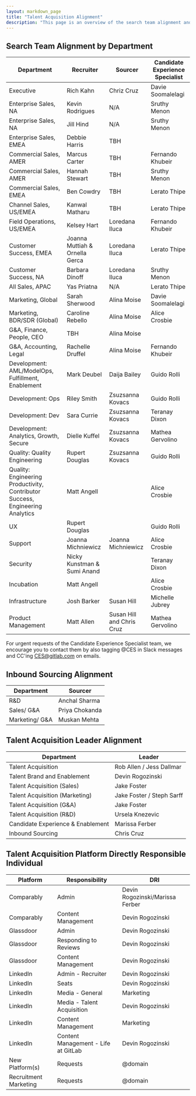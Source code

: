 ```yaml
---
layout: markdown_page
title: "Talent Acquisition Alignment"
description: "This page is an overview of the search team alignment and the talent acquisition platform directly responsible individual in talent acquisition operations and talent brand."
---
```


## Search Team Alignment by Department

| Department                    | Recruiter       | Sourcer     | Candidate Experience Specialist    |
|--------------------------|-----------------|-----------------|-------------------------------------|
| Executive          | Rich Kahn   | Chriz Cruz | Davie Soomalelagi  |
| Enterprise Sales, NA | Kevin Rodrigues |  N/A | Sruthy Menon |
| Enterprise Sales, NA | Jill Hind |  N/A | Sruthy Menon |
| Enterprise Sales, EMEA | Debbie Harris |  TBH |  |
| Commercial Sales,	AMER | Marcus Carter | TBH  | Fernando Khubeir |
| Commercial Sales,	AMER | Hannah Stewart | TBH  | Sruthy Menon |
| Commercial Sales,	EMEA | Ben Cowdry | TBH | Lerato Thipe |
| Channel Sales, US/EMEA | Kanwal Matharu | TBH | Lerato Thipe |
| Field Operations,	US/EMEA | Kelsey Hart | Loredana Iluca | Fernando Khubeir |
| Customer Success, EMEA | Joanna Muttiah & Ornella Gerca | Loredana Iluca | Lerato Thipe |
| Customer Success, NA | Barbara Dinoff | Loredana Iluca | Sruthy Menon |
| All Sales, APAC | Yas Priatna | N/A | Lerato Thipe |
| Marketing, Global | Sarah Sherwood | Alina Moise | Davie Soomalelagi |
| Marketing, BDR/SDR (Global)| Caroline Rebello | Alina Moise | Alice Crosbie |
| G&A, Finance, People, CEO | TBH | Alina Moise |  |
| G&A, Accounting, Legal | Rachelle Druffel | Alina Moise | Fernando Khubeir |
| Development: AML/ModelOps, Fulfillment, Enablement | Mark Deubel| Daija Bailey | Guido Rolli |
| Development: Ops | Riley Smith | Zsuzsanna Kovacs | Guido Rolli |
| Development: Dev | Sara Currie | Zsuzsanna Kovacs | Teranay Dixon |
| Development: Analytics, Growth, Secure | Dielle Kuffel | Zsuzsanna Kovacs | Mathea Gervolino |
| Quality: Quality Engineering | Rupert Douglas| Zsuzsanna Kovacs | Guido Rolli |
| Quality: Engineering Productivity, Contributor Success, Engineering Analytics | Matt Angell   | | Alice Crosbie |
| UX  | Rupert Douglas  | | Guido Rolli |
| Support | Joanna Michniewicz  |  Joanna Michniewicz | Alice Crosbie |
| Security | Nicky Kunstman & Sumi Anand | | Teranay Dixon |
| Incubation | Matt Angell  | | Alice Crosbie |
| Infrastructure   | Josh Barker  | Susan Hill | Michelle Jubrey |
| Product Management  | Matt Allen | Susan Hill and Chris Cruz | Mathea Gervolino |

For urgent requests of the Candidate Experience Specialist team, we encourage you to contact them by also tagging @CES in Slack messages and CC'ing CES@gitlab.com on emails. 

## Inbound Sourcing Alignment

| Department                 | Sourcer     |
|--------------------------|-----------------|
| R&D        | Anchal Sharma  | 
| Sales/ G&A        | Priya Chokanda   |
| Marketing/ G&A        | Muskan Mehta   |

## Talent Acquisition Leader Alignment

| Department                    | Leader      | 
|--------------------------|-----------------|
| Talent Acquisition         | Rob Allen / Jess Dallmar | 
| Talent Brand and Enablement | Devin Rogozinski |
| Talent Acquisition (Sales) | Jake Foster|
| Talent Acquisition (Marketing) | Jake Foster / Steph Sarff |
| Talent Acquisition (G&A) | Jake Foster |
| Talent Acquisition (R&D) | Ursela Knezevic |
| Candidate Experience & Enablement | Marissa Ferber |
| Inbound Sourcing | Chris Cruz |

## Talent Acquisition Platform Directly Responsible Individual

| Platform                    | Responsibility        | DRI     |
|--------------------------|-----------------|-----------------|
| Comparably | Admin  | Devin Rogozinski/Marissa Ferber |
| Comparably | Content Management | Devin Rogozinski |
| Glassdoor | Admin  | Devin Rogozinski |
| Glassdoor | Responding to Reviews  | Devin Rogozinski |
| Glassdoor | Content Management | Devin Rogozinski |
| LinkedIn | Admin - Recruiter  | Devin Rogozinski |
| LinkedIn | Seats | Devin Rogozinski |
| LinkedIn | Media - General | Marketing |
| LinkedIn | Media - Talent Acquisition | Devin Rogozinski |
| LinkedIn | Content Management | Marketing |
| LinkedIn | Content Management - Life at GitLab | Devin Rogozinski |
| New Platform(s) | Requests | @domain |
| Recruitment Marketing  | Requests | @domain |
